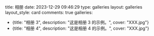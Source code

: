 title: 相册
date: 2023-12-29 09:46:29
type: galleries
layout: galleries
layout_style: card
comments: true
galleries:
  - {title: "相册 3", description: "这是相册 3 的示例。", cover: "XXX.jpg"} 
  - {title: "相册 4", description: "这是相册 4 的示例。", cover: "XXX.jpg"}
